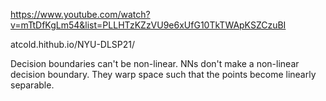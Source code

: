 https://www.youtube.com/watch?v=mTtDfKgLm54&list=PLLHTzKZzVU9e6xUfG10TkTWApKSZCzuBI



atcold.hithub.io/NYU-DLSP21/


Decision boundaries can't be non-linear. NNs don't make a non-linear decision boundary. They warp space such that the points become linearly separable. 
